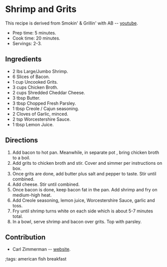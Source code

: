 # Shrimp and Grits

This recipe is derived from Smokin' & Grillin' with AB --
[youtube](https://youtu.be/cjlDBPlTqS0).

- Prep time: 5 minutes.
- Cook time: 20 minutes.
- Servings: 2-3.

## Ingredients

- 2 lbs Large/Jumbo Shrimp.
- 6 Slices of Bacon.
- 1 cup Uncooked Grits.
- 3 cups Chicken Broth.
- 2 cups Shredded Cheddar Cheese.
- 3 tbsp Butter.
- 3 tbsp Chopped Fresh Parsley.
- 1 tbsp Creole / Cajun seasoning.
- 2 Cloves of Garlic, minced.
- 2 tsp Worcestershire Sauce.
- 1 tbsp Lemon Juice.

## Directions

1. Add bacon to hot pan. Meanwhile, in separate pot , bring chicken broth to a
   boil.
2. Add grits to chicken broth and stir. Cover and simmer per instructions on
   box.
3. Once grits are done, add butter plus salt and pepper to taste. Stir until
   combined.
4. Add cheese. Stir until combined.
5. Once bacon is done, keep bacon fat in the pan. Add shrimp and fry on
   medium-high heat.
6. Add Creole seasoning, lemon juice, Worcestershire Sauce, garlic and toss.
7. Fry until shrimp turns white on each side which is about 5-7 minutes total.
8. In a bowl, serve shrimp and bacon over grits. Top with parsley.

## Contribution

- Carl Zimmerman -- [website](https://codingwithcarl.com).

;tags: american fish breakfast
